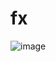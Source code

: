# fx
![image](https://github.com/IHaveAStrongPassword/fx/assets/35248128/2d187d16-535a-4afe-a100-18c5d214f916)
